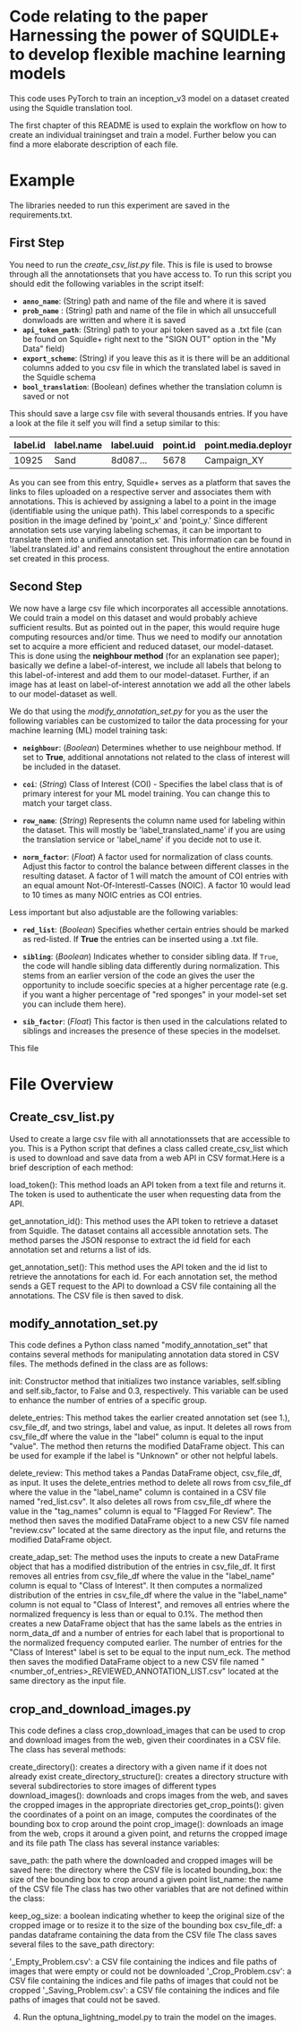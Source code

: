 # Code relating to the paper Harnessing the power of SQUIDLE+ to develop flexible machine learning models
This code uses PyTorch to train an inception_v3 model on a dataset created using the Squidle translation tool.

The first chapter of this README is used to explain the workflow on how to create an individual trainingset and train a model. Further below you can find a more elaborate description of each file. 


# Example

The libraries needed to run this experiment are saved in the requirements.txt. 

## First Step 
You need to run the *create_csv_list.py* file. This is file is used to browse through all the annotationsets that you have access to. To run this script you should edit the following variables in the script itself: 
 + **`anno_name`**: (String) path and name of the file and where it is saved
 + **`prob_name`** : (String) path and name of the file in which all unsuccefull donwloads are written and where it is saved
 + **`api_token_path`**: (String) path to your api token saved as a .txt file (can be found on Squidle+ right next to the "SIGN OUT" option in the "My Data" field)
 + **`export_scheme`**: (String) if you leave this as it is there will be an additional columns added to you csv file in which the translated label is saved in the Squidle schema
 + **`bool_translation`**: (Boolean) defines whether the translation column is saved or not

This should save a large csv file with several thousands entries. If you have a look at the file it self you will find a setup similar to this: 

label.id | label.name | label.uuid | point.id | point.media.deployment.campaign | point.media.path_best | point_x | point_y | ... |label.translated.id | label.translated.name
--- | --- | --- | --- | --- | --- | --- | --- | --- | --- | --- | 
10925 | Sand | 8d087... | 5678 | Campaign_XY | https://aws.com | 0.2 | 0.3 |...| 646 | Sand / mud (<2mm)

As you can see from this entry, Squidle+ serves as a platform that saves the links to files uploaded on a respective server and associates them with annotations. This is achieved by assigning a label to a point in the image (identifiable using the unique path). This label corresponds to a specific position in the image defined by 'point_x' and 'point_y.' Since different annotation sets use varying labeling schemas, it can be important to translate them into a unified annotation set. This information can be found in 'label.translated.id' and remains consistent throughout the entire annotation set created in this process. 

## Second Step
We now have a large csv file which incorporates all accessible annotations. We could train a model on this dataset and would probably achieve sufficient results. But as pointed out in the paper, this would require huge computing resources and/or time. Thus we need to modify our annotation set to acquire a more efficient and reduced dataset, our model-dataset. This is done using the **neighbour method** (for an explanation see paper); basically we define a label-of-interest, we include all labels that belong to this label-of-interest and add them to our model-dataset. Further, if an image has at least on label-of-interest annotation we add all the other labels to our model-dataset as well. 

We do that using the *modify_annotation_set.py* for you as the user the following variables can be customized to tailor the data processing for your machine learning (ML) model training task:

+ **`neighbour`**: (*Boolean*) Determines whether to use neighbour method. If set to **True**, additional annotations not related to the class of interest will be included in the dataset.

+ **`coi`**: (*String*) Class of Interest (COI) - Specifies the label class that is of primary interest for your ML model training. You can change this to match your target class.

+ **`row_name`**: (*String*) Represents the column name used for labeling within the dataset. This will mostly be 'label_translated_name' if you are using the translation service or 'label_name' if you decide not to use it.

+ **`norm_factor`**: (*Float*) A factor used for normalization of class counts. Adjust this factor to control the balance between different classes in the resulting dataset. A factor of 1 will match the amount of COI entries with an equal amount Not-Of-Interestl-Casses (NOIC). A factor 10 would lead to 10 times as many NOIC entries as COI entries. 

Less important but also adjustable are the following variables:

+ **`red_list`**: (*Boolean*) Specifies whether certain entries should be marked as red-listed. If **True** the entries can be inserted using a .txt file. 

+ **`sibling`**: (*Boolean*) Indicates whether to consider sibling data. If `True`, the code will handle sibling data differently during normalization. This stems from an earlier version of the code an gives the user the opportunity to include soecific species at a higher percentage rate (e.g. if you want a higher percentage of "red sponges" in your model-set set you can include them here).

+ **`sib_factor`**: (*Float*) This factor is then used in the calculations related to siblings and increases the presence of these species in the modelset.

This file 

# File Overview
## Create_csv_list.py 
Used to create a large csv file with all annotationssets that are accessible to you.
This is a Python script that defines a class called create_csv_list which is used to download and save data from a web API in CSV format.Here is a brief description of each method:

load_token(): This method loads an API token from a text file and returns it. The token is used to authenticate the user when requesting data from the API.

get_annotation_id(): This method uses the API token to retrieve a dataset from Squidle. The dataset contains all accessible annotation sets. The method parses the JSON response to extract the id field for each annotation set and returns a list of ids.

get_annotation_set(): This method uses the API token and the id list to retrieve the annotations for each id. For each annotation set, the method sends a GET request to the API to download a CSV file containing all the annotations. The CSV file is then saved to disk.


## modify_annotation_set.py 
This code defines a Python class named "modify_annotation_set" that contains several methods for manipulating annotation data stored in CSV files. The methods defined in the class are as follows:

init: Constructor method that initializes two instance variables, self.sibling and self.sib_factor, to False and 0.3, respectively. This variable can be used to enhance the number of entries of a specific group.

delete_entries: This method takes the earlier created annotation set (see 1.), csv_file_df, and two strings, label and value, as input. It deletes all rows from csv_file_df where the value in the "label" column is equal to the input "value". The method then returns the modified DataFrame object. This can be used for example if the label is "Unknown" or other not helpful labels.

delete_review: This method takes a Pandas DataFrame object, csv_file_df, as input. It uses the delete_entries method to delete all rows from csv_file_df where the value in the "label_name" column is contained in a CSV file named "red_list.csv". It also deletes all rows from csv_file_df where the value in the "tag_names" column is equal to "Flagged For Review". The method then saves the modified DataFrame object to a new CSV file named "review.csv" located at the same directory as the input file, and returns the modified DataFrame object.


create_adap_set: The method uses the inputs to create a new DataFrame object that has a modified distribution of the entries in csv_file_df. It first removes all entries from csv_file_df where the value in the "label_name" column is equal to "Class of Interest". It then computes a normalized distribution of the entries in csv_file_df where the value in the "label_name" column is not equal to "Class of Interest", and removes all entries where the normalized frequency is less than or equal to 0.1%. The method then creates a new DataFrame object that has the same labels as the entries in norm_data_df and a number of entries for each label that is proportional to the normalized frequency computed earlier. The number of entries for the "Class of Interest" label is set to be equal to the input num_eck. The method then saves the modified DataFrame object to a new CSV file named "<number_of_entries>_REVIEWED_ANNOTATION_LIST.csv" located at the same directory as the input file.

## crop_and_download_images.py 
This code defines a class crop_download_images that can be used to crop and download images from the web, given their coordinates in a CSV file. The class has several methods:

create_directory(): creates a directory with a given name if it does not already exist
create_directory_structure(): creates a directory structure with several subdirectories to store images of different types
download_images(): downloads and crops images from the web, and saves the cropped images in the appropriate directories
get_crop_points(): given the coordinates of a point on an image, computes the coordinates of the bounding box to crop around the point
crop_image(): downloads an image from the web, crops it around a given point, and returns the cropped image and its file path
The class has several instance variables:

save_path: the path where the downloaded and cropped images will be saved
here: the directory where the CSV file is located
bounding_box: the size of the bounding box to crop around a given point
list_name: the name of the CSV file
The class has two other variables that are not defined within the class:

keep_og_size: a boolean indicating whether to keep the original size of the cropped image or to resize it to the size of the bounding box
csv_file_df: a pandas dataframe containing the data from the CSV file
The class saves several files to the save_path directory:

'_Empty_Problem.csv': a CSV file containing the indices and file paths of images that were empty or could not be downloaded
'_Crop_Problem.csv': a CSV file containing the indices and file paths of images that could not be cropped
'_Saving_Problem.csv': a CSV file containing the indices and file paths of images that could not be saved.

4. Run the optuna_lightning_model.py to train the model on the images. 
 

